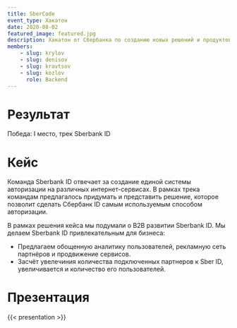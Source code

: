 ```yaml
---
title: SberCode
event_type: Хакатон
date: 2020-08-02
featured_image: featured.jpg
description: Хакатон от Сбербанка по созданию новых решений и продуктов в технологических направлениях — Sberbank ID, SberDevices, Sberbank Online и HR Sber.
members: 
    - slug: krylov
    - slug: denisov
    - slug: kravtsov
    - slug: kozlov
      role: Backend
---
```


# Результат

Победа: I место, трек Sberbank ID

# Кейс

Команда Sberbank ID отвечает за создание единой системы авторизации на различных интернет-сервисах. В рамках трека командам предлагалось придумать и представить решение, которое позволит сделать Сбербанк ID самым используемым способом авторизации.


В рамках решения кейса мы подумали о B2B развитии Sberbank ID. Мы делаем Sberbank ID привлекательным для бизнеса:  

- Предлагаем обощенную аналитику пользователей, рекламную сеть партнёров и продвижение сервисов.
- Засчёт увелечиния количества подключенных партнеров к Sber ID, увеличивается и количество его пользователей.


# Презентация

{{< presentation >}}